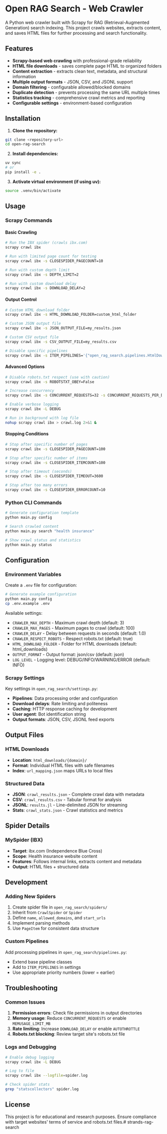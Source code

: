 # Open RAG Search - Web Crawler

A Python web crawler built with Scrapy for RAG (Retrieval-Augmented Generation) search indexing. This project crawls websites, extracts content, and saves HTML files for further processing and search functionality.

## Features

- **Scrapy-based web crawling** with professional-grade reliability
- **HTML file downloads** - saves complete page HTML to organized folders
- **Content extraction** - extracts clean text, metadata, and structural information
- **Multiple output formats** - JSON, CSV, and JSONL support
- **Domain filtering** - configurable allowed/blocked domains
- **Duplicate detection** - prevents processing the same URL multiple times
- **Statistics tracking** - comprehensive crawl metrics and reporting
- **Configurable settings** - environment-based configuration

## Installation

1. **Clone the repository:**
```bash
git clone <repository-url>
cd open-rag-search
```

2. **Install dependencies:**
```bash
uv sync
# or
pip install -e .
```

3. **Activate virtual environment (if using uv):**
```bash
source .venv/bin/activate
```

## Usage

### Scrapy Commands

#### Basic Crawling

```bash
# Run the IBX spider (crawls ibx.com)
scrapy crawl ibx

# Run with limited page count for testing
scrapy crawl ibx -s CLOSESPIDER_PAGECOUNT=10

# Run with custom depth limit
scrapy crawl ibx -s DEPTH_LIMIT=2

# Run with custom download delay
scrapy crawl ibx -s DOWNLOAD_DELAY=2
```

#### Output Control

```bash
# Custom HTML download folder
scrapy crawl ibx -s HTML_DOWNLOAD_FOLDER=custom_html_folder

# Custom JSON output file
scrapy crawl ibx -s JSON_OUTPUT_FILE=my_results.json

# Custom CSV output file
scrapy crawl ibx -s CSV_OUTPUT_FILE=my_results.csv

# Disable specific pipelines
scrapy crawl ibx -s ITEM_PIPELINES='{"open_rag_search.pipelines.HtmlDownloadPipeline": 350}'
```

#### Advanced Options

```bash
# Disable robots.txt respect (use with caution)
scrapy crawl ibx -s ROBOTSTXT_OBEY=False

# Increase concurrency
scrapy crawl ibx -s CONCURRENT_REQUESTS=32 -s CONCURRENT_REQUESTS_PER_DOMAIN=16

# Enable verbose logging
scrapy crawl ibx -L DEBUG

# Run in background with log file
nohup scrapy crawl ibx > crawl.log 2>&1 &
```

#### Stopping Conditions

```bash
# Stop after specific number of pages
scrapy crawl ibx -s CLOSESPIDER_PAGECOUNT=100

# Stop after specific number of items
scrapy crawl ibx -s CLOSESPIDER_ITEMCOUNT=100

# Stop after timeout (seconds)
scrapy crawl ibx -s CLOSESPIDER_TIMEOUT=3600

# Stop after too many errors
scrapy crawl ibx -s CLOSESPIDER_ERRORCOUNT=10
```

### Python CLI Commands

```bash
# Generate configuration template
python main.py config

# Search crawled content
python main.py search "health insurance"

# Show crawl status and statistics
python main.py status
```


## Configuration

### Environment Variables

Create a `.env` file for configuration:

```bash
# Generate example configuration
python main.py config
cp .env.example .env
```

Available settings:
- `CRAWLER_MAX_DEPTH` - Maximum crawl depth (default: 3)
- `CRAWLER_MAX_PAGES` - Maximum pages to crawl (default: 100)
- `CRAWLER_DELAY` - Delay between requests in seconds (default: 1.0)
- `CRAWLER_RESPECT_ROBOTS` - Respect robots.txt (default: true)
- `HTML_DOWNLOAD_FOLDER` - Folder for HTML downloads (default: html_downloads)
- `OUTPUT_FORMAT` - Output format: json/csv (default: json)
- `LOG_LEVEL` - Logging level: DEBUG/INFO/WARNING/ERROR (default: INFO)

### Scrapy Settings

Key settings in `open_rag_search/settings.py`:

- **Pipelines**: Data processing order and configuration
- **Download delays**: Rate limiting and politeness
- **Caching**: HTTP response caching for development
- **User agent**: Bot identification string
- **Output formats**: JSON, CSV, JSONL feed exports

## Output Files

### HTML Downloads
- **Location**: `html_downloads/{domain}/`
- **Format**: Individual HTML files with safe filenames
- **Index**: `url_mapping.json` maps URLs to local files

### Structured Data
- **JSON**: `crawl_results.json` - Complete crawl data with metadata
- **CSV**: `crawl_results.csv` - Tabular format for analysis
- **JSONL**: `results.jl` - Line-delimited JSON for streaming
- **Stats**: `crawl_stats.json` - Crawl statistics and metrics

## Spider Details

### MySpider (IBX)
- **Target**: ibx.com (Independence Blue Cross)
- **Scope**: Health insurance website content
- **Features**: Follows internal links, extracts content and metadata
- **Output**: HTML files + structured data

## Development

### Adding New Spiders

1. Create spider file in `open_rag_search/spiders/`
2. Inherit from `CrawlSpider` or `Spider`
3. Define `name`, `allowed_domains`, and `start_urls`
4. Implement parsing methods
5. Use `PageItem` for consistent data structure

### Custom Pipelines

Add processing pipelines in `open_rag_search/pipelines.py`:
- Extend base pipeline classes
- Add to `ITEM_PIPELINES` in settings
- Use appropriate priority numbers (lower = earlier)

## Troubleshooting

### Common Issues

1. **Permission errors**: Check file permissions in output directories
2. **Memory usage**: Reduce `CONCURRENT_REQUESTS` or enable `MEMUSAGE_LIMIT_MB`
3. **Rate limiting**: Increase `DOWNLOAD_DELAY` or enable `AUTOTHROTTLE`
4. **Robots.txt blocking**: Review target site's robots.txt file

### Logs and Debugging

```bash
# Enable debug logging
scrapy crawl ibx -L DEBUG

# Log to file
scrapy crawl ibx --logfile=spider.log

# Check spider stats
grep "statscollectors" spider.log
```

## License

This project is for educational and research purposes. Ensure compliance with target websites' terms of service and robots.txt files.# strands-rag-search
